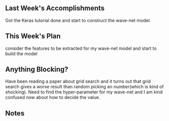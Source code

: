 ## Last Week's Accomplishments
Got the Keras tutorial done and start to construct the wave-net model.

## This Week's Plan

consider the features to be extracted for my wave-net model and start to build the model 

## Anything Blocking?

Have been reading a paper about grid search and it turns out that grid search gives a worse result than random picking an number(which is kind of shocking). Need to find the hyper-parameter for my wave-net and I am kind confused now about how to decide the value.

## Notes

